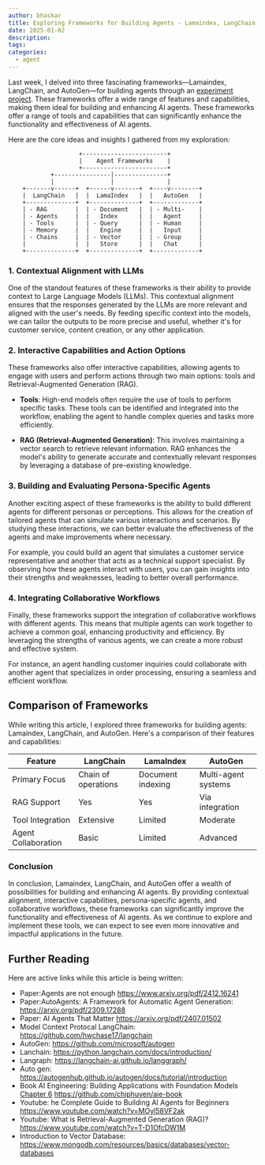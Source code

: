 ```yaml
---
author: bhaskar
title: Exploring Frameworks for Building Agents - Lamaindex, LangChain, and AutoGen
date: 2025-01-02
description:
tags:
categories:
  - agent
---
```



Last week, I delved into three fascinating frameworks—Lamaindex, LangChain, and AutoGen—for building agents through an [experiment project](https://github.com/bhaskaraa2/beverage-tech-innovations).
These frameworks offer a wide range of features and capabilities, making them ideal for building and enhancing AI agents. These frameworks offer a range of tools and capabilities that can significantly enhance the functionality and effectiveness of AI agents.

Here are the core ideas and insights I gathered from my exploration:


```goat
                    +------------------------+
                    |    Agent Frameworks    |
                    +------------------------+
            +----------------|---------------+
            |                |               |
    +-------v------+  +------v-------+  +----v--------+
    |  LangChain   |  |  LamaIndex   |  |   AutoGen   |
    +--------------+  +--------------+  +-------------+
    | - RAG        |  | - Document   |  | - Multi-    |
    | - Agents     |  |   Index      |  |   Agent     |
    | - Tools      |  | - Query      |  | - Human     |
    | - Memory     |  |   Engine     |  |   Input     |
    | - Chains     |  | - Vector     |  | - Group     |
    |              |  |   Store      |  |   Chat      |
    +--------------+  +--------------+  +-------------+
```


### 1. Contextual Alignment with LLMs

One of the standout features of these frameworks is their ability to provide context to Large Language Models (LLMs). This contextual alignment ensures that the responses generated by the LLMs are more relevant and aligned with the user's needs. By feeding specific context into the models, we can tailor the outputs to be more precise and useful, whether it's for customer service, content creation, or any other application.

### 2. Interactive Capabilities and Action Options

These frameworks also offer interactive capabilities, allowing agents to engage with users and perform actions through two main options: tools and Retrieval-Augmented Generation (RAG).

- **Tools**: High-end models often require the use of tools to perform specific tasks. These tools can be identified and integrated into the workflow, enabling the agent to handle complex queries and tasks more efficiently.

- **RAG (Retrieval-Augmented Generation)**: This involves maintaining a vector search to retrieve relevant information. RAG enhances the model's ability to generate accurate and contextually relevant responses by leveraging a database of pre-existing knowledge.

### 3. Building and Evaluating Persona-Specific Agents

Another exciting aspect of these frameworks is the ability to build different agents for different personas or perceptions. This allows for the creation of tailored agents that can simulate various interactions and scenarios. By studying these interactions, we can better evaluate the effectiveness of the agents and make improvements where necessary.

For example, you could build an agent that simulates a customer service representative and another that acts as a technical support specialist. By observing how these agents interact with users, you can gain insights into their strengths and weaknesses, leading to better overall performance.

### 4. Integrating Collaborative Workflows

Finally, these frameworks support the integration of collaborative workflows with different agents. This means that multiple agents can work together to achieve a common goal, enhancing productivity and efficiency. By leveraging the strengths of various agents, we can create a more robust and effective system.

For instance, an agent handling customer inquiries could collaborate with another agent that specializes in order processing, ensuring a seamless and efficient workflow.

## Comparison of Frameworks

While writing this article, I explored three frameworks for building agents: Lamaindex, LangChain, and AutoGen. Here's a comparison of their features and capabilities:

| Feature | LangChain | LamaIndex | AutoGen |
|---------|-----------|----------|----------|
| Primary Focus | Chain of operations | Document indexing | Multi-agent systems |
| RAG Support | Yes | Yes | Via integration |
| Tool Integration | Extensive | Limited | Moderate |
| Agent Collaboration | Basic | Limited | Advanced |

### Conclusion

In conclusion, Lamaindex, LangChain, and AutoGen offer a wealth of possibilities for building and enhancing AI agents. By providing contextual alignment, interactive capabilities, persona-specific agents, and collaborative workflows, these frameworks can significantly improve the functionality and effectiveness of AI agents. As we continue to explore and implement these tools, we can expect to see even more innovative and impactful applications in the future.


## Further Reading

Here are active links while this article is being written:

- Paper:Agents are not enough https://www.arxiv.org/pdf/2412.16241
- Paper:AutoAgents: A Framework for Automatic Agent Generation: https://arxiv.org/pdf/2309.17288
- Paper: AI Agents That Matter https://arxiv.org/pdf/2407.01502
- Model Context Protocal LangChain: https://github.com/hwchase17/langchain
- AutoGen: https://github.com/microsoft/autogen
- Lanchain: https://python.langchain.com/docs/introduction/
- Langraph: https://langchain-ai.github.io/langgraph/
- Auto gen: https://autogenhub.github.io/autogen/docs/tutorial/introduction
- Book AI Engineering: Building Applications with Foundation Models [Chapter 6](https://github.com/chiphuyen/aie-book/blob/main/chapter-summaries.md#chapter-6-rag-and-agents)  https://github.com/chiphuyen/aie-book
- Youtube: he Complete Guide to Building AI Agents for Beginners https://www.youtube.com/watch?v=MOyl58VF2ak
- Youtube: What is Retrieval-Augmented Generation (RAG)?https://www.youtube.com/watch?v=T-D1OfcDW1M
- Introduction to Vector Database: https://www.mongodb.com/resources/basics/databases/vector-databases
